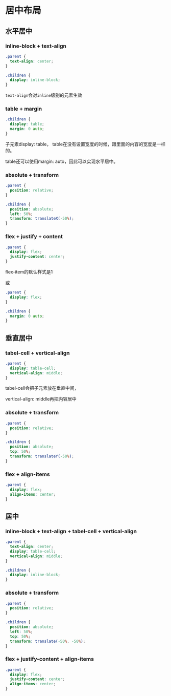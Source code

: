 # 居中布局

## 水平居中

### inline-block + text-align

```css
.parent {
  text-align: center;
}

.children {
  display: inline-block;
}
```

`text-align`会对`inline`级别的元素生效

### table + margin

```css
.children {
  display: table;
  margin: 0 auto;
}
```

子元素display: table， table在没有设置宽度的时候，跟里面的内容的宽度是一样的。

table还可以使用margin: auto，因此可以实现水平居中。

### absolute + transform

```css
.parent {
  position: relative;
}

.children {
  position: absolute;
  left: 50%;
  transform: translateX(-50%);
}
```

### flex + justify + content

```css
.parent {
  display: flex;
  justify-content: center;
}
```

flex-item的默认样式是1

或

```css
.parent {
  display: flex;
}

.children {
  margin: 0 auto;
}
```

## 垂直居中

### tabel-cell + vertical-align

```css
.parent {
  display: table-cell;
  vertical-align: middle;
}
```

tabel-cell会把子元素放在垂直中间，

vertical-align: middle再把内容居中

### absolute + transform

```css
.parent {
  position: relative;
}

.children {
  position: absolute;
  top: 50%;
  transform: translateY(-50%);
}
```

### flex + align-items

```css
.parent {
  display: flex;
  align-items: center;
}
```

## 居中

### inline-block + text-align + tabel-cell + vertical-align

```css
.parent {
  text-align: center;
  display: table-cell;
  vertical-align: middle;
}

.children {
  display: inline-block;
}
```

### absolute + transform

```css
.parent {
  position: relative;
}

.children {
  position: absolute;
  left: 50%;
  top: 50%;
  transform: translate(-50%, -50%);
}
```

### flex + justify-content + align-items

```css
.parent {
  display: flex;
  justify-content: center;
  align-items: center;
}
```
